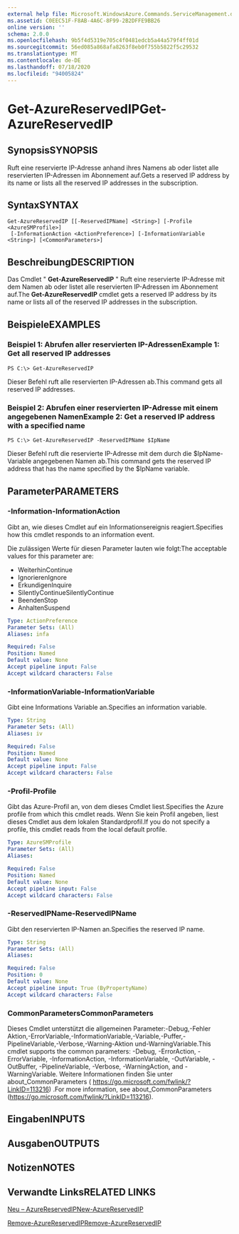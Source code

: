 ```yaml
---
external help file: Microsoft.WindowsAzure.Commands.ServiceManagement.dll-Help.xml
ms.assetid: C0EEC51F-F8AB-4A6C-8F99-2B2DFFE9BB26
online version: ''
schema: 2.0.0
ms.openlocfilehash: 9b5f4d5319e705c4f0481edcb5a44a579f4ff01d
ms.sourcegitcommit: 56ed085a868afa8263f8eb0f755b5822f5c29532
ms.translationtype: MT
ms.contentlocale: de-DE
ms.lasthandoff: 07/18/2020
ms.locfileid: "94005824"
---
```

# <span data-ttu-id="fb6cd-101">Get-AzureReservedIP</span><span class="sxs-lookup"><span data-stu-id="fb6cd-101">Get-AzureReservedIP</span></span>

## <span data-ttu-id="fb6cd-102">Synopsis</span><span class="sxs-lookup"><span data-stu-id="fb6cd-102">SYNOPSIS</span></span>
<span data-ttu-id="fb6cd-103">Ruft eine reservierte IP-Adresse anhand ihres Namens ab oder listet alle reservierten IP-Adressen im Abonnement auf.</span><span class="sxs-lookup"><span data-stu-id="fb6cd-103">Gets a reserved IP address by its name or lists all the reserved IP addresses in the subscription.</span></span>

## <span data-ttu-id="fb6cd-104">Syntax</span><span class="sxs-lookup"><span data-stu-id="fb6cd-104">SYNTAX</span></span>

```
Get-AzureReservedIP [[-ReservedIPName] <String>] [-Profile <AzureSMProfile>]
 [-InformationAction <ActionPreference>] [-InformationVariable <String>] [<CommonParameters>]
```

## <span data-ttu-id="fb6cd-105">Beschreibung</span><span class="sxs-lookup"><span data-stu-id="fb6cd-105">DESCRIPTION</span></span>
<span data-ttu-id="fb6cd-106">Das Cmdlet " **Get-AzureReservedIP** " Ruft eine reservierte IP-Adresse mit dem Namen ab oder listet alle reservierten IP-Adressen im Abonnement auf.</span><span class="sxs-lookup"><span data-stu-id="fb6cd-106">The **Get-AzureReservedIP** cmdlet gets a reserved IP address by its name or lists all of the reserved IP addresses in the subscription.</span></span>

## <span data-ttu-id="fb6cd-107">Beispiele</span><span class="sxs-lookup"><span data-stu-id="fb6cd-107">EXAMPLES</span></span>

### <span data-ttu-id="fb6cd-108">Beispiel 1: Abrufen aller reservierten IP-Adressen</span><span class="sxs-lookup"><span data-stu-id="fb6cd-108">Example 1: Get all reserved IP addresses</span></span>
```
PS C:\> Get-AzureReservedIP
```

<span data-ttu-id="fb6cd-109">Dieser Befehl ruft alle reservierten IP-Adressen ab.</span><span class="sxs-lookup"><span data-stu-id="fb6cd-109">This command gets all reserved IP addresses.</span></span>

### <span data-ttu-id="fb6cd-110">Beispiel 2: Abrufen einer reservierten IP-Adresse mit einem angegebenen Namen</span><span class="sxs-lookup"><span data-stu-id="fb6cd-110">Example 2: Get a reserved IP address with a specified name</span></span>
```
PS C:\> Get-AzureReservedIP -ReservedIPName $IpName
```

<span data-ttu-id="fb6cd-111">Dieser Befehl ruft die reservierte IP-Adresse mit dem durch die $IpName-Variable angegebenen Namen ab.</span><span class="sxs-lookup"><span data-stu-id="fb6cd-111">This command gets the reserved IP address that has the name specified by the $IpName variable.</span></span>

## <span data-ttu-id="fb6cd-112">Parameter</span><span class="sxs-lookup"><span data-stu-id="fb6cd-112">PARAMETERS</span></span>

### <span data-ttu-id="fb6cd-113">-Information</span><span class="sxs-lookup"><span data-stu-id="fb6cd-113">-InformationAction</span></span>
<span data-ttu-id="fb6cd-114">Gibt an, wie dieses Cmdlet auf ein Informationsereignis reagiert.</span><span class="sxs-lookup"><span data-stu-id="fb6cd-114">Specifies how this cmdlet responds to an information event.</span></span>

<span data-ttu-id="fb6cd-115">Die zulässigen Werte für diesen Parameter lauten wie folgt:</span><span class="sxs-lookup"><span data-stu-id="fb6cd-115">The acceptable values for this parameter are:</span></span>

- <span data-ttu-id="fb6cd-116">Weiterhin</span><span class="sxs-lookup"><span data-stu-id="fb6cd-116">Continue</span></span>
- <span data-ttu-id="fb6cd-117">Ignorieren</span><span class="sxs-lookup"><span data-stu-id="fb6cd-117">Ignore</span></span>
- <span data-ttu-id="fb6cd-118">Erkundigen</span><span class="sxs-lookup"><span data-stu-id="fb6cd-118">Inquire</span></span>
- <span data-ttu-id="fb6cd-119">SilentlyContinue</span><span class="sxs-lookup"><span data-stu-id="fb6cd-119">SilentlyContinue</span></span>
- <span data-ttu-id="fb6cd-120">Beenden</span><span class="sxs-lookup"><span data-stu-id="fb6cd-120">Stop</span></span>
- <span data-ttu-id="fb6cd-121">Anhalten</span><span class="sxs-lookup"><span data-stu-id="fb6cd-121">Suspend</span></span>

```yaml
Type: ActionPreference
Parameter Sets: (All)
Aliases: infa

Required: False
Position: Named
Default value: None
Accept pipeline input: False
Accept wildcard characters: False
```

### <span data-ttu-id="fb6cd-122">-InformationVariable</span><span class="sxs-lookup"><span data-stu-id="fb6cd-122">-InformationVariable</span></span>
<span data-ttu-id="fb6cd-123">Gibt eine Informations Variable an.</span><span class="sxs-lookup"><span data-stu-id="fb6cd-123">Specifies an information variable.</span></span>

```yaml
Type: String
Parameter Sets: (All)
Aliases: iv

Required: False
Position: Named
Default value: None
Accept pipeline input: False
Accept wildcard characters: False
```

### <span data-ttu-id="fb6cd-124">-Profil</span><span class="sxs-lookup"><span data-stu-id="fb6cd-124">-Profile</span></span>
<span data-ttu-id="fb6cd-125">Gibt das Azure-Profil an, von dem dieses Cmdlet liest.</span><span class="sxs-lookup"><span data-stu-id="fb6cd-125">Specifies the Azure profile from which this cmdlet reads.</span></span>
<span data-ttu-id="fb6cd-126">Wenn Sie kein Profil angeben, liest dieses Cmdlet aus dem lokalen Standardprofil.</span><span class="sxs-lookup"><span data-stu-id="fb6cd-126">If you do not specify a profile, this cmdlet reads from the local default profile.</span></span>

```yaml
Type: AzureSMProfile
Parameter Sets: (All)
Aliases: 

Required: False
Position: Named
Default value: None
Accept pipeline input: False
Accept wildcard characters: False
```

### <span data-ttu-id="fb6cd-127">-ReservedIPName</span><span class="sxs-lookup"><span data-stu-id="fb6cd-127">-ReservedIPName</span></span>
<span data-ttu-id="fb6cd-128">Gibt den reservierten IP-Namen an.</span><span class="sxs-lookup"><span data-stu-id="fb6cd-128">Specifies the reserved IP name.</span></span>

```yaml
Type: String
Parameter Sets: (All)
Aliases: 

Required: False
Position: 0
Default value: None
Accept pipeline input: True (ByPropertyName)
Accept wildcard characters: False
```

### <span data-ttu-id="fb6cd-129">CommonParameters</span><span class="sxs-lookup"><span data-stu-id="fb6cd-129">CommonParameters</span></span>
<span data-ttu-id="fb6cd-130">Dieses Cmdlet unterstützt die allgemeinen Parameter:-Debug,-Fehler Aktion,-ErrorVariable,-InformationVariable,-Variable,-Puffer,-PipelineVariable,-Verbose,-Warning-Aktion und-WarningVariable.</span><span class="sxs-lookup"><span data-stu-id="fb6cd-130">This cmdlet supports the common parameters: -Debug, -ErrorAction, -ErrorVariable, -InformationAction, -InformationVariable, -OutVariable, -OutBuffer, -PipelineVariable, -Verbose, -WarningAction, and -WarningVariable.</span></span> <span data-ttu-id="fb6cd-131">Weitere Informationen finden Sie unter about_CommonParameters ( https://go.microsoft.com/fwlink/?LinkID=113216) .</span><span class="sxs-lookup"><span data-stu-id="fb6cd-131">For more information, see about_CommonParameters (https://go.microsoft.com/fwlink/?LinkID=113216).</span></span>

## <span data-ttu-id="fb6cd-132">Eingaben</span><span class="sxs-lookup"><span data-stu-id="fb6cd-132">INPUTS</span></span>

## <span data-ttu-id="fb6cd-133">Ausgaben</span><span class="sxs-lookup"><span data-stu-id="fb6cd-133">OUTPUTS</span></span>

## <span data-ttu-id="fb6cd-134">Notizen</span><span class="sxs-lookup"><span data-stu-id="fb6cd-134">NOTES</span></span>

## <span data-ttu-id="fb6cd-135">Verwandte Links</span><span class="sxs-lookup"><span data-stu-id="fb6cd-135">RELATED LINKS</span></span>

[<span data-ttu-id="fb6cd-136">Neu – AzureReservedIP</span><span class="sxs-lookup"><span data-stu-id="fb6cd-136">New-AzureReservedIP</span></span>](./New-AzureReservedIP.md)

[<span data-ttu-id="fb6cd-137">Remove-AzureReservedIP</span><span class="sxs-lookup"><span data-stu-id="fb6cd-137">Remove-AzureReservedIP</span></span>](./Remove-AzureReservedIP.md)


